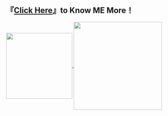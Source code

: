 
## 『[Click Here](https://mp333player.com)』to Know ME More！

<a href="https://wakatime.com/@JeanneWillis">
  <img height=180 align="center" src="https://github-readme-stats.vercel.app/api/wakatime?username=JeanneWillis&layout=compact&langs_count=8&card_width=220" />
</a>

<a href="https://github.com/liW-J">
  <img height=240 align="center" src="https://github-readme-stats.vercel.app/api/top-langs?username=liW-J&layout=donut&langs_count=4&card_width=300" />
</a>






